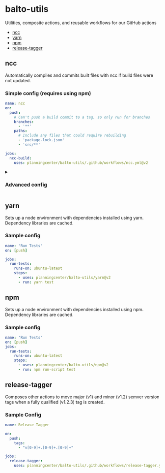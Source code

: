 # balto-utils
Utilities, composite actions, and reusable workflows for our GitHub actions

- [ncc](#ncc)
- [yarn](#yarn)
- [npm](#npm)
- [release-tagger](#release-tagger)

## ncc

Automatically compiles and commits built files with ncc if build files were not
updated.

### Simple config (requires using npm)

```yml
name: ncc
on:
  push:
    # Can't push a build commit to a tag, so only run for branches
    branches:
      - '**'
    paths:
      # Include any files that could require rebuilding
      - 'package-lock.json'
      - 'src/**'

jobs:
  ncc-build:
    uses: planningcenter/balto-utils/.github/workflows/ncc.yml@v2
```
<details>
<summary>
<h3>Advanced config</h3>
</summary>

```yml
name: ncc
on:
  push:
    # Can't push a build commit to a tag, so only run for branches
    branches:
      - '**'
    paths:
      # Include any files that could require rebuilding
      - 'package-lock.json'
      - 'src/**'

jobs:
  build:
    runs-on: ubuntu-latest
    steps:
      - uses: actions/checkout@v4
      - uses: actions/setup-node@v4
      - run: npm ci
      - uses: planningcenter/balto-utils/ncc@v2
        with:
          github_token: ${{ secrets.GITHUB_TOKEN }}
```
</details>

## yarn

Sets up a node environment with dependencies installed using yarn. Dependency libraries
are cached.

### Sample config

```yml
name: 'Run Tests'
on: [push]

jobs:
  run-tests:
    runs-on: ubuntu-latest
    steps:
      - uses: planningcenter/balto-utils/yarn@v2
      - run: yarn test
```

## npm

Sets up a node environment with dependencies installed using npm. Dependency libraries
are cached.

### Sample config

```yml
name: 'Run Tests'
on: [push]
jobs:
  run-tests:
    runs-on: ubuntu-latest
    steps:
      - uses: planningcenter/balto-utils/npm@v2
      - run: npm run-script test
```

## release-tagger

Composes other actions to move major (v1) and minor (v1.2) semver version tags
when a fully qualified (v1.2.3) tag is created.

### Sample Config

```yml
name: Release Tagger

on:
  push:
    tags:
      - "v[0-9]+.[0-9]+.[0-9]+"

jobs:
  release-tagger:
    uses: planningcenter/balto-utils/.github/workflows/release-tagger.yml@v2
```
